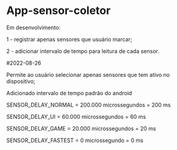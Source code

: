 # App-sensor-coletor
Em desenvolvimento: 

1 - registrar apenas sensores que usuário marcar;

2 - adicionar intervalo de tempo para leitura de cada sensor.


#2022-08-26

Permite ao usuário selecionar apenas sensores que tem ativo no dispositivo;

Adicionado intervalo de tempo padrão do android

SENSOR_DELAY_NORMAL 	= 200.000 microssegundos = 200 ms

SENSOR_DELAY_UI              	= 60.000 microssegundos   =  60 ms

SENSOR_DELAY_GAME      	= 20.000 microssegundos   =  20 ms

SENSOR_DELAY_FASTEST	= 0 microssegundo	             =  0 ms

